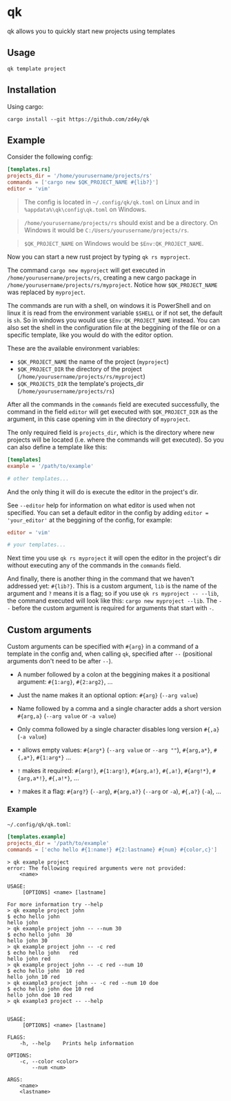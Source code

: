 # qk

qk allows you to quickly start new projects using templates

## Usage

```
qk template project
```

## Installation

Using cargo:

```
cargo install --git https://github.com/zd4y/qk
```

## Example

Consider the following config:

```toml
[templates.rs]
projects_dir = '/home/yourusername/projects/rs'
commands = ['cargo new $QK_PROJECT_NAME #{lib?}']
editor = 'vim'
```

> The config is located in `~/.config/qk/qk.toml` on Linux
> and in `%appdata%\qk\config\qk.toml` on Windows.

> `/home/yourusername/projects/rs` should exist and be a directory.
> On Windows it would be `C:/Users/yourusername/projects/rs`.

> `$QK_PROJECT_NAME` on Windows would be `$Env:QK_PROJECT_NAME`.

Now you can start a new rust project by typing `qk rs myproject`.

The command `cargo new myproject` will get executed in `/home/yourusername/projects/rs`, creating a
new cargo package in `/home/yourusername/projects/rs/myproject`. Notice how `$QK_PROJECT_NAME` was
replaced by `myproject`.

The commands are run with a shell, on windows it is PowerShell and on linux it is read from the
environment variable `$SHELL` or if not set, the default is `sh`. So in windows you would use
`$Env:QK_PROJECT_NAME` instead. You can also set the shell in the configuration file at the
beggining of the file or on a specific template, like you would do with the editor option.

These are the available environment variables:

- `$QK_PROJECT_NAME` the name of the project (`myproject`)
- `$QK_PROJECT_DIR` the directory of the project (`/home/yourusername/projects/rs/myproject`)
- `$QK_PROJECTS_DIR` the template's projects_dir (`/home/yourusername/projects/rs`)

After all the commands in the `commands` field are executed successfully, the command in the field
`editor` will get executed with `$QK_PROJECT_DIR` as the argument, in this case opening vim in the
directory of `myproject`.

The only required field is `projects_dir`, which is the directory where new projects will be
located (i.e. where the commands will get executed). So you can also define a template like this:

```toml
[templates]
example = '/path/to/example'

# other templates...
```

And the only thing it will do is execute the editor in the project's dir.

See `--editor` help for information on what editor is used when not specified. You can set a
default editor in the config by adding `editor = 'your_editor'` at the beggining of the config, for
example:

```toml
editor = 'vim'

# your templates...
```

Next time you use `qk rs myproject` it will open the editor in the project's dir without executing
any of the commands in the `commands` field.

And finally, there is another thing in the command that we haven't addressed yet: `#{lib?}`. This
is a custom argument, `lib` is the name of the argument and `?` means it is a flag; so if you use
`qk rs myproject -- --lib`, the command executed will look like this: `cargo new myproject --lib`.
The `--` before the custom argument is required for arguments that start with `-`.

## Custom arguments

Custom arguments can be specified with `#{arg}` in a command of a template in the config and, when
calling `qk`, specified after `--` (positional arguments don't need to be after `--`).

- A number followed by a colon at the beggining makes it a positional argument:
`#{1:arg}`, `#{2:arg2}`, ...

- Just the name makes it an optional option: `#{arg}` (`--arg value`)

- Name followed by a comma and a single character adds a short version `#{arg,a}`
(`--arg value` or `-a value`)

- Only comma followed by a single character disables long version `#{,a}` (`-a
value`)

- `*` allows empty values: `#{arg*}` (`--arg value` or `--arg ""`),
`#{arg,a*}`, `#{,a*}`, `#{1:arg*}` ...

- `!` makes it required: `#{arg!}`, `#{1:arg!}`, `#{arg,a!}`, `#{,a!}`,
`#{arg!*}`, `#{arg,a*!}`, `#{,a!*}`, ...

- `?` makes it a flag: `#{arg?}` (`--arg`), `#{arg,a?}` (`--arg` or `-a`),
`#{,a?}` (`-a`), ...

### Example

`~/.config/qk/qk.toml`:

```toml
[templates.example]
projects_dir = '/path/to/example'
commands = ['echo hello #{1:name!} #{2:lastname} #{num} #{color,c}']
```

```
> qk example project
error: The following required arguments were not provided:
    <name>

USAGE:
     [OPTIONS] <name> [lastname]

For more information try --help
> qk example project john
$ echo hello john
hello john
> qk example project john -- --num 30
$ echo hello john  30
hello john 30
> qk example project john -- -c red
$ echo hello john   red
hello john red
> qk example project john -- -c red --num 10
$ echo hello john  10 red
hello john 10 red
> qk example3 project john -- -c red --num 10 doe
$ echo hello john doe 10 red
hello john doe 10 red
> qk example3 project -- --help


USAGE:
     [OPTIONS] <name> [lastname]

FLAGS:
    -h, --help    Prints help information

OPTIONS:
    -c, --color <color>
        --num <num>

ARGS:
    <name>
    <lastname>
```
